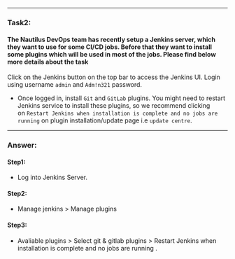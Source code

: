 
---

### Task2:

#### The Nautilus DevOps team has recently setup a Jenkins server, which they want to use for some CI/CD jobs. Before that they want to install some plugins which will be used in most of the jobs. Please find below more details about the task  
  
Click on the Jenkins button on the top bar to access the Jenkins UI. Login using username `admin` and `Adm!n321` password.  
  -  Once logged in, install `Git` and `GitLab` plugins. You might need to restart Jenkins service to  install these plugins, so we recommend clicking on `Restart Jenkins when installation is complete and no jobs are running` on plugin installation/update page i.e `update centre`.

---

### Answer:

#### Step1: 
-  Log into Jenkins Server.
#### Step2: 
-  Manage jenkins > Manage plugins
#### Step3: 
-  Avaliable plugins > Select git & gitlab plugins > Restart Jenkins when installation is complete and no jobs are running .


